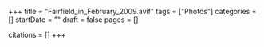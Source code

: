 +++
title = "Fairfield_in_February_2009.avif"
tags = ["Photos"]
categories = []
startDate = ""
draft = false
pages = []

citations = []
+++
